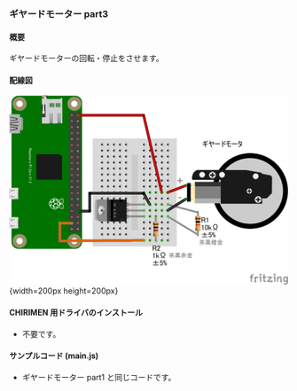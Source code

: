 ### ギヤードモーター part3

#### 概要

ギヤードモーターの回転・停止をさせます。

#### 配線図

![](./PiZero_gpio0Motor.png "schematic"){width=200px height=200px}

#### CHIRIMEN 用ドライバのインストール

- 不要です。

#### サンプルコード (main.js)

- ギヤードモーター part1 と同じコードです。
